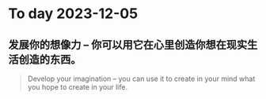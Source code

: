 
# To day 2023-12-05


## 发展你的想像力 – 你可以用它在心里创造你想在现实生活创造的东西。
> Develop your imagination – you can use it to create in your mind what you hope to create in your life.

    